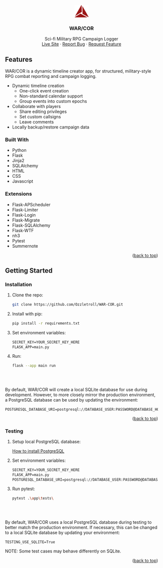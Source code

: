 <a name="readme-top"></a>

<!-- PROJECT LOGO -->
<br />
<div align="center">
  <a href="https://github.com/Ozzletroll/WAR-COR">
    <img src="./app/static/images/logo-red.png" alt="Logo" width="45" height="40">
  </a>

<h3 align="center">WAR/COR</h3>

  <p align="center">
    Sci-fi Military RPG Campaign Logger
    <br />
    <a href="https://war-cor.com/">Live Site</a>
    ·
    <a href="https://github.com/Ozzletroll/WAR-COR/issues/new?assignees=Ozzletroll&labels=&projects=&template=bug_report.md&title=%5BBUG%5D">Report Bug</a>
    ·
    <a href="https://github.com/Ozzletroll/WAR-COR/issues/new?assignees=&labels=&projects=&template=feature_request.md&title=%5BFEATURE%5D">Request Feature</a>
  </p>
</div>

<!-- ABOUT THE PROJECT -->
## Features
WAR/COR is a dynamic timeline creator app, for structured, military-style RPG combat reporting and campaign logging.

- Dynamic timeline creation
    - One-click event creation
    - Non-standard calendar support
    - Group events into custom epochs
- Collaborate with players
    - Share editing privileges
    - Set custom callsigns
    - Leave comments
- Locally backup/restore campaign data

### Built With

- Python
- Flask
- Jinja2
- SQLAlchemy
- HTML
- CSS
- Javascript

### Extensions

- Flask-APScheduler
- Flask-Limiter
- Flask-Login
- Flask-Migrate
- Flask-SQLAlchemy
- Flask-WTF
- nh3
- Pytest
- Summernote


<p align="right">(<a href="#readme-top">back to top</a>)</p>



<!-- GETTING STARTED -->
## Getting Started

### Installation

1. Clone the repo:
   ```sh
   git clone https://github.com/Ozzletroll/WAR-COR.git
   ```
2. Install with pip:
   ```sh
   pip install -r requirements.txt
   ```
3. Set environment variables:

    ```
    SECRET_KEY=YOUR_SECRET_KEY_HERE
    FLASK_APP=main.py
    ```

4. Run:
   ```sh
   flask --app main run 
   ```

<br>
<br>

  By default, WAR/COR will create a local SQLite database for use during development. However, to more closely mirror the production environment, a PostgreSQL database can be used by updating the environment:

  ```
  POSTGRESQL_DATABASE_URI=postgresql://DATABASE_USER:PASSWORD@DATABASE_HOST_NAME:DATABASE_PORT/DATABASE_NAME
  ```



<p align="right">(<a href="#readme-top">back to top</a>)</p>

### Testing
  
1. Setup local PostgreSQL database:

    <a href="https://www.postgresql.org/docs/current/tutorial-install.html">How to install PostgreSQL</a>
    

2. Set environment variables:

    ```
    SECRET_KEY=YOUR_SECRET_KEY_HERE
    FLASK_APP=main.py
    POSTGRESQL_DATABASE_URI=postgresql://DATABASE_USER:PASSWORD@DATABASE_HOST_NAME:DATABASE_PORT/DATABASE_NAME
    ```

3. Run pytest:
   ```sh
   pytest .\app\tests\  
   ```

<br>
<br>

  By default, WAR/COR uses a local PostgreSQL database during testing to better match the production environment. If necessary, this can be changed to a local SQLite database by updating your environment:

  ```
  TESTING_USE_SQLITE=True
  ```
  NOTE: Some test cases may behave differently on SQLite.

<p align="right">(<a href="#readme-top">back to top</a>)</p>
